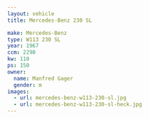 ```yaml
---
layout: vehicle
title: Mercedes-Benz 230 SL

make: Mercedes-Benz
type: W113 230 SL
year: 1967
ccm: 2290
kw: 110
ps: 150
owner: 
  name: Manfred Gager
  gender: m
images:
  - url: mercedes-benz-w113-230-sl.jpg
  - url: mercedes-benz-w113-230-sl-heck.jpg
---
```

